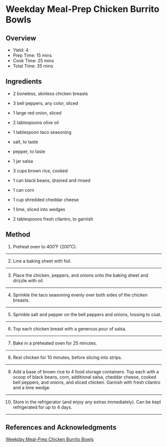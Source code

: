 # Weekday Meal-Prep Chicken Burrito Bowls

## Overview

- Yield: 4
- Prep Time: 15 mins
- Cook Time: 25 mins
- Total Time: 35 mins

## Ingredients

- 2 boneless, skinless chicken breasts

- 3 bell peppers, any color, sliced

- 1 large red onion, sliced

- 2 tablespoons olive oil

- 1 tablespoon taco seasoning

- salt, to taste

- pepper, to taste

- 1 jar salsa

- 3 cups brown rice, cooked

- 1 can black beans, drained and rinsed

- 1 can corn

- 1 cup shredded cheddar cheese

- 1 lime, sliced into wedges

- 2 tablespoons fresh cilantro, to garnish

## Method

1. Preheat oven to 400˚F (200˚C).
---

2. Line a baking sheet with foil.
---

3. Place the chicken, peppers, and onions onto the baking sheet and drizzle with oil.
---

4. Sprinkle the taco seasoning evenly over both sides of the chicken breasts.
---

5. Sprinkle salt and pepper on the bell peppers and onions, tossing to coat.
---

6. Top each chicken breast with a generous pour of salsa.
---

7. Bake in a preheated oven for 25 minutes.
---

8. Rest chicken for 10 minutes, before slicing into strips.
---

9. Add a base of brown rice to 4 food storage containers. Top each with a scoop of black beans, corn, additional salsa, cheddar cheese, cooked bell peppers, and onions, and sliced chicken. Garnish with fresh cilantro and a lime wedge.
---

10. Store in the refrigerator (and enjoy any extras immediately). Can be kept refrigerated for up to 4 days.
---

## References and Acknowledgments

[Weekday Meal-Prep Chicken Burrito Bowls](https://tasty.co/recipe/weekday-meal-prep-chicken-burrito-bowls)
